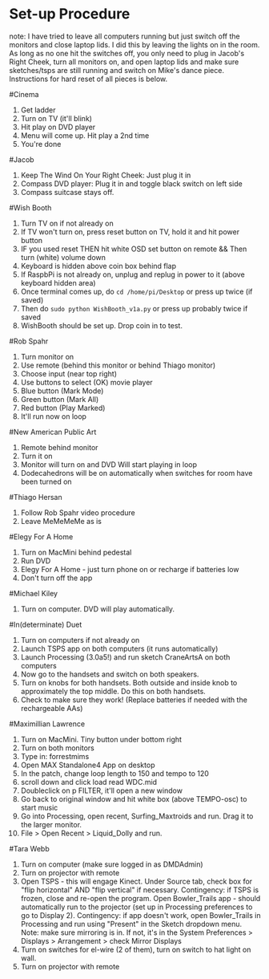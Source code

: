 Set-up Procedure
================
note: I have tried to leave all computers running but just switch off the monitors and close laptop lids. I did this by leaving the lights on in the room. As long as no one hit the switches off, you only need to plug in Jacob's Right Cheek, turn all monitors on, and open laptop lids and make sure sketches/tsps are still running and switch on Mike's dance piece. Instructions for hard reset of all pieces is below.

#Cinema
1.  Get ladder
2.  Turn on TV (it'll blink)
3.  Hit play on DVD player
4.  Menu will come up. Hit play a 2nd time
5.  You're done

#Jacob
1.  Keep The Wind On Your Right Cheek: Just plug it in
2.  Compass DVD player: Plug it in and toggle black switch on left side
3.  Compass suitcase stays off.

#Wish Booth
1.  Turn TV on if not already on
2.  If TV won't turn on, press reset button on TV, hold it and hit power button
3.  IF you used reset THEN hit white OSD set button on remote && Then turn (white) volume down
4.  Keyboard is hidden above coin box behind flap
5.  If RaspbPi is not already on, unplug and replug in power to it (above keyboard hidden area)
6.  Once terminal comes up, do `cd /home/pi/Desktop` or press up twice (if saved)
7.  Then do `sudo python WishBooth_v1a.py` or press up probably twice if saved
8.  WishBooth should be set up. Drop coin in to test.

#Rob Spahr
1.  Turn monitor on
2.  Use remote (behind this monitor or behind Thiago monitor)
3.  Choose input (near top right)
4.  Use buttons to select (OK) movie player
5.  Blue button (Mark Mode)
6.  Green button (Mark All)
7.  Red button (Play Marked)
8.  It'll run now on loop

#New American Public Art
1.  Remote behind monitor
2.  Turn it on
3.  Monitor will turn on and DVD Will start playing in loop
4.  Dodecahedrons will be on automatically when switches for room have been turned on

#Thiago Hersan
1.  Follow Rob Spahr video procedure
2.  Leave MeMeMeMe as is

#Elegy For A Home
1.  Turn on MacMini behind pedestal
2.  Run DVD
3.  Elegy For A Home - just turn phone on or recharge if batteries low
4.  Don't turn off the app

#Michael Kiley
1.  Turn on computer. DVD will play automatically.

#In(determinate) Duet
1.  Turn on computers if not already on
2.  Launch TSPS app on both computers (it runs automatically)
3.  Launch Processing (3.0a5!) and run sketch CraneArtsA on both computers
4.  Now go to the handsets and switch on both speakers.
5.  Turn on knobs for both handsets. Both outside and inside knob to approximately the top middle. Do this on both handsets.
6.  Check to make sure they work! (Replace batteries if needed with the rechargeable AAs)

#Maximillian Lawrence
1.  Turn on MacMini. Tiny button under bottom right
2.  Turn on both monitors
3.  Type in: forrestmims
4.  Open MAX Standalone4 App on desktop
5.  In the patch, change loop length to 150 and tempo to 120
6.  scroll down and click load read WDC.mid
7.  Doubleclick on p FILTER, it'll open a new window
8.  Go back to original window and hit white box (above TEMPO-osc) to start music
9.  Go into Processing, open recent, Surfing_Maxtroids and run. Drag it to the larger monitor.
10.  File > Open Recent > Liquid_Dolly and run.

#Tara Webb
1.  Turn on computer (make sure logged in as DMDAdmin)
2.  Turn on projector with remote
3.  Open TSPS - this will engage Kinect.  Under Source tab, check box for "flip horizontal" AND "flip vertical" if necessary.  Contingency: if TSPS is frozen, close and re-open the program.
Open Bowler_Trails app - should automatically run to the projector (set up in Processing preferences to go to Display 2).
Contingency: if app doesn't work, open Bowler_Trails in Processing and run using "Present" in the Sketch dropdown menu. Note: make sure mirroring is in. If not, it's in the System Preferences > Displays > Arrangement > check Mirror Displays
4.  Turn on switches for el-wire (2 of them), turn on switch to hat light on wall.  
5.  Turn on projector with remote 


